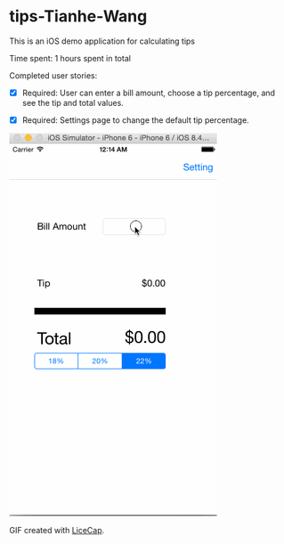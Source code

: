 # tips-Tianhe-Wang

This is an iOS demo application for calculating tips

Time spent: 1 hours spent in total

Completed user stories:

 * [x] Required: User can enter a bill amount, choose a tip percentage, and see the tip and total values.
 * [x] Required: Settings page to change the default tip percentage.


![Video Walkthrough](demo.gif)

GIF created with [LiceCap](http://www.cockos.com/licecap/).
